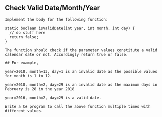 ## Check Valid Date/Month/Year
    Implement the body for the following function:

    static boolean isValidDate(int year, int month, int day) { 
      // do stuff here
      return false;
    }
    
    The function should check if the parameter values constitute a valid calendar date or not. Accordingly return true or false.

    ## For example,

    year=2018, month=13, day=1 is an invalid date as the possible values for month is 1 to 12.

    year=2018, month=2, day=29 is an invalid date as the maximum days in February is 28 in the year 2018

    year=2016, month=2, day=29 is a valid date.

    Write a C# program to call the above function multiple times with different values.
